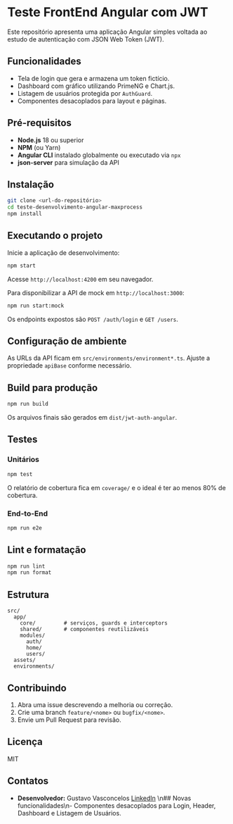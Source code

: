 # Teste FrontEnd Angular com JWT

Este repositório apresenta uma aplicação Angular simples voltada ao estudo de autenticação com JSON Web Token (JWT).

## Funcionalidades
- Tela de login que gera e armazena um token fictício.
- Dashboard com gráfico utilizando PrimeNG e Chart.js.
- Listagem de usuários protegida por `AuthGuard`.
- Componentes desacoplados para layout e páginas.

## Pré-requisitos
- **Node.js** 18 ou superior
- **NPM** (ou Yarn)
- **Angular CLI** instalado globalmente ou executado via `npx`
- **json-server** para simulação da API

## Instalação
```bash
git clone <url-do-repositório>
cd teste-desenvolvimento-angular-maxprocess
npm install
```

## Executando o projeto
Inicie a aplicação de desenvolvimento:
```bash
npm start
```
Acesse `http://localhost:4200` em seu navegador.

Para disponibilizar a API de mock em `http://localhost:3000`:
```bash
npm run start:mock
```
Os endpoints expostos são `POST /auth/login` e `GET /users`.

## Configuração de ambiente
As URLs da API ficam em `src/environments/environment*.ts`. Ajuste a propriedade `apiBase` conforme necessário.

## Build para produção
```bash
npm run build
```
Os arquivos finais são gerados em `dist/jwt-auth-angular`.

## Testes
### Unitários
```bash
npm test
```
O relatório de cobertura fica em `coverage/` e o ideal é ter ao menos 80% de cobertura.

### End-to-End
```bash
npm run e2e
```

## Lint e formatação
```bash
npm run lint
npm run format
```

## Estrutura
```
src/
  app/
    core/         # serviços, guards e interceptors
    shared/       # componentes reutilizáveis
    modules/
      auth/
      home/
      users/
  assets/
  environments/
```

## Contribuindo
1. Abra uma issue descrevendo a melhoria ou correção.
2. Crie uma branch `feature/<nome>` ou `bugfix/<nome>`.
3. Envie um Pull Request para revisão.

## Licença
MIT

## Contatos

- **Desenvolvedor:** Gustavo Vasconcelos
  [LinkedIn](https://www.linkedin.com/in/gustavo-vasconcelos-software-engineer/)
\n## Novas funcionalidades\n- Componentes desacoplados para Login, Header, Dashboard e Listagem de Usuários.
